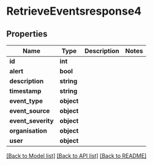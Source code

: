 # RetrieveEventsresponse4

## Properties
Name | Type | Description | Notes
------------ | ------------- | ------------- | -------------
**id** | **int** |  | 
**alert** | **bool** |  | 
**description** | **string** |  | 
**timestamp** | **string** |  | 
**event_type** | **object** |  | 
**event_source** | **object** |  | 
**event_severity** | **object** |  | 
**organisation** | **object** |  | 
**user** | **object** |  | 

[[Back to Model list]](../../README.md#documentation-for-models) [[Back to API list]](../../README.md#documentation-for-api-endpoints) [[Back to README]](../../README.md)

